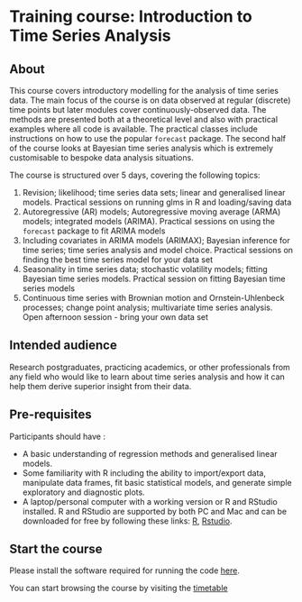 # Training course: Introduction to Time Series Analysis

## About

This course covers introductory modelling for the analysis of time series data. The main focus of the course is on data observed at regular (discrete) time points but later modules cover continuously-observed data. The methods are presented both at a theoretical level and also with practical examples where all code is available. The practical classes include instructions on how to use the popular `forecast` package. The second half of the course looks at Bayesian time series analysis which is extremely customisable to bespoke data analysis situations.

The course is structured over 5 days, covering the following topics:

1. Revision; likelihood; time series data sets; linear and generalised linear models. Practical sessions on running glms in R and loading/saving data
1. Autoregressive (AR) models; Autoregressive moving average (ARMA) models; integrated models (ARIMA). Practical sessions on using the `forecast` package to fit ARIMA models
1. Including covariates in ARIMA models (ARIMAX); Bayesian inference for time series; time series analysis and model choice. Practical sessions on finding the best time series model for your data set
1. Seasonality in time series data; stochastic volatility models; fitting Bayesian time series models. Practical session on fitting Bayesian time series models
1. Continuous time series with Brownian motion and Ornstein-Uhlenbeck processes; change point analysis; multivariate time series analysis. Open afternoon session - bring your own data set

## Intended audience

Research postgraduates, practicing academics, or other professionals from any field who would like to learn about time series analysis and how it can help them derive superior insight from their data. 

## Pre-requisites

Participants should have :

 - A basic understanding of regression methods and generalised linear models.
 - Some familiarity with R including the ability to import/export data, manipulate data frames, fit basic statistical models, and generate simple exploratory and diagnostic plots.
 - A laptop/personal computer with a working version or R and RStudio installed. R and RStudio are supported by both PC and Mac and can be downloaded for free by following these links: [R](http://cran.r-project.org), [Rstudio](http://www.rstudio.com/products/rstudio/download/).

## Start the course

Please install the software required for running the code [here]().

You can start browsing the course by visiting the [timetable](https://andrewcparnell.github.io/IntroTSA/)
